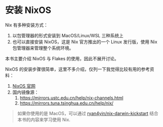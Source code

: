 # 安装 NixOS

Nix 有多种安装方式：

1. 以包管理器的形式安装到 MacOS/Linux/WSL 三种系统上
2. 也可以直接安装 NixOS，这是 Nix 官方推出的一个 Linux 发行版，使用 Nix 包管理器来管理整个系统环境。

本书主要介绍 NixOS 与 Flakes 的使用，因此不展开讨论。

NixOS 的安装步骤很简单，这里不多介绍，仅列一下我觉得比较有用的参考资料：

1. [NixOS 官网](https://nixos.org/download.html)
2. 国内镜像源：
    1. <https://mirrors.ustc.edu.cn/help/nix-channels.html>
    2. <https://mirrors.tuna.tsinghua.edu.cn/help/nix/> 

> 如果你使用的是 MacOS，可以通过 [ryan4yin/nix-darwin-kickstart](https://github.com/ryan4yin/nix-darwin-kickstart) 结合本书的内容来学习使用 Nix.
